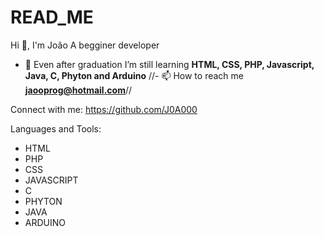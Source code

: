 # READ_ME

Hi 👋, I'm João
A begginer developer

- 🌱 Even after graduation I’m still learning **HTML, CSS, PHP, Javascript, Java, C, Phyton and Arduino**
//- 📫 How to reach me **jaooprog@hotmail.com**//

Connect with me: https://github.com/J0A000

Languages and Tools:
- HTML
- PHP
- CSS
- JAVASCRIPT
- C
- PHYTON
- JAVA
- ARDUINO
